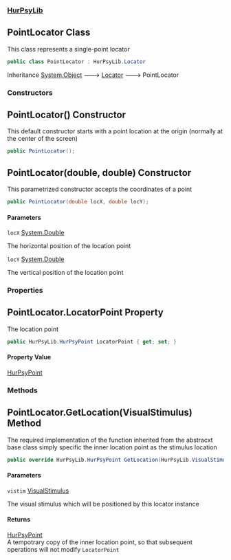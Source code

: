 ### [HurPsyLib](HurPsyLib.md 'HurPsyLib')

## PointLocator Class

This class represents a single-point locator

```csharp
public class PointLocator : HurPsyLib.Locator
```

Inheritance [System.Object](https://docs.microsoft.com/en-us/dotnet/api/System.Object 'System.Object') &#129106; [Locator](HurPsyLib.Locator.md 'HurPsyLib.Locator') &#129106; PointLocator
### Constructors

<a name='HurPsyLib.PointLocator.PointLocator()'></a>

## PointLocator() Constructor

This default constructor starts with a point location at the origin (normally at the center of the screen)

```csharp
public PointLocator();
```

<a name='HurPsyLib.PointLocator.PointLocator(double,double)'></a>

## PointLocator(double, double) Constructor

This parametrized constructor accepts the coordinates of a point

```csharp
public PointLocator(double locX, double locY);
```
#### Parameters

<a name='HurPsyLib.PointLocator.PointLocator(double,double).locX'></a>

`locX` [System.Double](https://docs.microsoft.com/en-us/dotnet/api/System.Double 'System.Double')

The horizontal position of the location point

<a name='HurPsyLib.PointLocator.PointLocator(double,double).locY'></a>

`locY` [System.Double](https://docs.microsoft.com/en-us/dotnet/api/System.Double 'System.Double')

The vertical position of the location point
### Properties

<a name='HurPsyLib.PointLocator.LocatorPoint'></a>

## PointLocator.LocatorPoint Property

The location point

```csharp
public HurPsyLib.HurPsyPoint LocatorPoint { get; set; }
```

#### Property Value
[HurPsyPoint](HurPsyLib.HurPsyPoint.md 'HurPsyLib.HurPsyPoint')
### Methods

<a name='HurPsyLib.PointLocator.GetLocation(HurPsyLib.VisualStimulus)'></a>

## PointLocator.GetLocation(VisualStimulus) Method

The required implementation of the function inherited from the abstracxt base class simply specific the inner location point as the stimulus location

```csharp
public override HurPsyLib.HurPsyPoint GetLocation(HurPsyLib.VisualStimulus? vistim=null);
```
#### Parameters

<a name='HurPsyLib.PointLocator.GetLocation(HurPsyLib.VisualStimulus).vistim'></a>

`vistim` [VisualStimulus](HurPsyLib.VisualStimulus.md 'HurPsyLib.VisualStimulus')

The visual stimulus which will be positioned by this locator instance

#### Returns
[HurPsyPoint](HurPsyLib.HurPsyPoint.md 'HurPsyLib.HurPsyPoint')  
A tempotrary copy of the inner location point, so that subsequent operations will not modify `LocatorPoint`